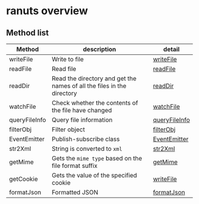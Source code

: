 # ranuts overview

## Method list

| Method        | description                                                            | detail                               |
| ------------- | ---------------------------------------------------------------------- | ------------------------------------ |
| writeFile     | Write to file                                                          | [writeFile](./file/writeFile.md)    |
| readFile      | Read file                                                              | [readFile](./file/readFile.md)      |
| readDir       | Read the directory and get the names of all the files in the directory | [readDir](./file/readDir.md)        |
| watchFile     | Check whether the contents of the file have changed                    | [watchFile](./file/watchFile.md)    |
| queryFileInfo | Query file information                                                 | [queryFileInfo](./file/fileInfo.md) |
| filterObj     | Filter object                                                          | [filterObj](./utils/filterObj.md)   |
| EventEmitter  | Publish-subscribe class                                                | [EventEmitter](./mode/subscribe.md) |
| str2Xml       | String is converted to `xml`                                           | [str2Xml](./utils/str2xml.md)       |
| getMime       | Gets the `mime type` based on the file format suffix                   | [getMime](./mimeType/mimeType.md)    |
| getCookie     | Gets the value of the specified cookie                                 | [writeFile](./utils/getCookie.md)    |
| formatJson    | Formatted JSON                                                         | [formatJson](./utils/formatJson.md)  |

